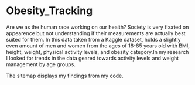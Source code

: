 # Obesity_Tracking

Are we as the human race working on our health? Society is very fixated on appearence but not understanding if their measurements are actually best suited for them.
In this data taken from a Kaggle dataset, holds a slightly even amount of men and women from the ages of 18-85 years old with BMI, height, weight, physical activity levels, and obesity category.In my research I looked for trends in the data geared towards activity levels and weight management by age groups.

The sitemap displays my findings from my code.
